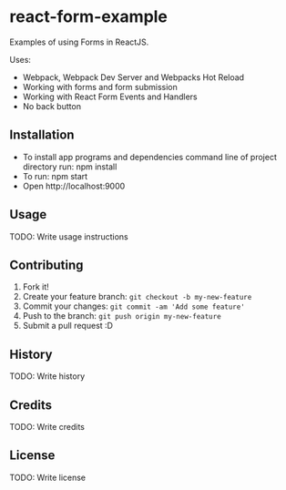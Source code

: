 # react-form-example

Examples of using Forms in ReactJS.

Uses:
- Webpack, Webpack Dev Server and Webpacks Hot Reload
- Working with forms and form submission
- Working with React Form Events and Handlers
- No back button

## Installation

- To install app programs and dependencies command line of project directory run: npm install
- To run: npm start
- Open http://localhost:9000

## Usage

TODO: Write usage instructions

## Contributing

1. Fork it!
2. Create your feature branch: `git checkout -b my-new-feature`
3. Commit your changes: `git commit -am 'Add some feature'`
4. Push to the branch: `git push origin my-new-feature`
5. Submit a pull request :D

## History

TODO: Write history

## Credits

TODO: Write credits

## License

TODO: Write license


